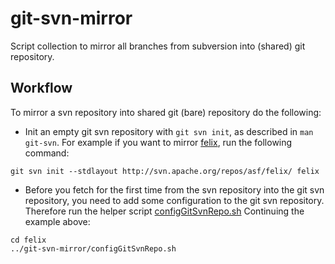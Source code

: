 # git-svn-mirror
Script collection to mirror all branches from subversion into (shared) git repository.

## Workflow
To mirror a svn repository into shared git (bare) repository do the following:

  - Init an empty git svn repository with `git svn init`, as described in `man git-svn`. For example if you want to mirror [felix](http://svn.apache.org/repos/asf/felix/), run the following command:
  ```
  git svn init --stdlayout http://svn.apache.org/repos/asf/felix/ felix
  ```

  - Before you fetch for the first time from the svn repository into the git svn repository, you need to add some configuration to the git svn repository.
  Therefore run the helper script [configGitSvnRepo.sh](configGitSvnRepo.sh)
  Continuing the example above:
  ```
  cd felix
  ../git-svn-mirror/configGitSvnRepo.sh
  ```

